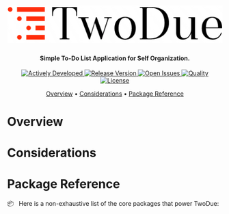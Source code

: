 <h1 align="center">
  <br>
  <img src="./src/assets/images/logo.png" alt="twodue">
</h1>

<h4 align="center">Simple To-Do List Application for Self Organization.</h4>

<p align="center" style="text-align:center">
<a align="center" href="#">
<img src="https://img.shields.io/static/v1?label=status&message=Active&nbsp;Development&color=blue&style=flat-square&?logo=open-source-initiative&logoColor=ffffff"
alt="Actively Developed">
<a align="center" href="#">
<img src="https://img.shields.io/github/v/release/hieronymous-bean/twodue?include_prereleases&style=flat-square"
alt="Release Version">
<a align="center" href="#">
<img src="https://img.shields.io/github/issues-raw/hieronymous-bean/twodue?style=flat-square"
alt="Open Issues">
<a align="center" href="#">
<img src="https://img.shields.io/codacy/grade/86ef84d54b9144a7935cd7def6bf71b3?style=flat-square"
alt="Quality">
<a align="center" href="#">
<img src="https://img.shields.io/github/license/hieronymous-bean/twodue?style=flat-square"
alt="License">
</p>
<p align="center">
  <a href="#overview">Overview</a> •
  <a href="#considerations">Considerations</a> •
  <a href="#package-reference">Package Reference</a>
</p>

# Overview

# Considerations

# Package Reference
<p> 📦&nbsp;&nbsp;&nbsp;Here is a non-exhaustive list of the core packages that power TwoDue:</p>